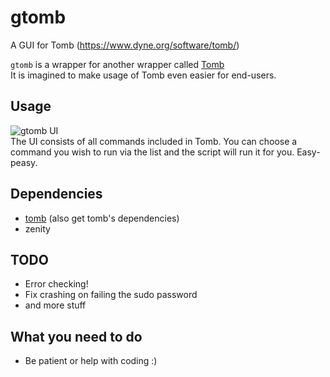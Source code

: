 # gtomb
A GUI for Tomb (https://www.dyne.org/software/tomb/)

`gtomb` is a wrapper for another wrapper called [Tomb](https://github.com/dyne/Tomb)  
It is imagined to make usage of Tomb even easier for end-users.

## Usage
![gtomb UI](https://github.com/parazyd/gtomb/raw/master/screenshot.png "gtomb UI")  
The UI consists of all commands included in Tomb. You can choose a command you wish to run via the
list and the script will run it for you. Easy-peasy.

## Dependencies
* [tomb](https://github.com/dyne/Tomb) (also get tomb's dependencies)
* zenity

## TODO
* Error checking!
* Fix crashing on failing the sudo password
* and more stuff 

## What you need to do
* Be patient or help with coding :)

